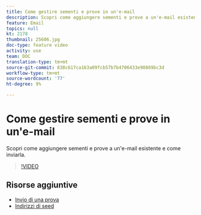 ```yaml
---
title: Come gestire sementi e prove in un'e-mail
description: Scopri come aggiungere sementi e prove a un'e-mail esistente e come inviarla.
feature: Email
topics: null
kt: 2178
thumbnail: 25606.jpg
doc-type: feature video
activity: use
team: DOC
translation-type: tm+mt
source-git-commit: 838c617ca163a09fcb57b7b4706433e98869bc3d
workflow-type: tm+mt
source-wordcount: '77'
ht-degree: 9%

---
```



# Come gestire sementi e prove in un&#39;e-mail

Scopri come aggiungere sementi e prove a un&#39;e-mail esistente e come inviarla.

>[!VIDEO](https://video.tv.adobe.com/v/25606?quality=12)

## Risorse aggiuntive

- [Invio di una prova](https://docs.adobe.com/content/help/en/campaign-classic/using/transactional-messaging/message-templates/sending-a-proof.html)
- [Indirizzi di seed](https://docs.adobe.com/content/help/en/campaign-classic/using/configuring-campaign-classic/use-a-custom-recipient-table/seed-addresses.html)